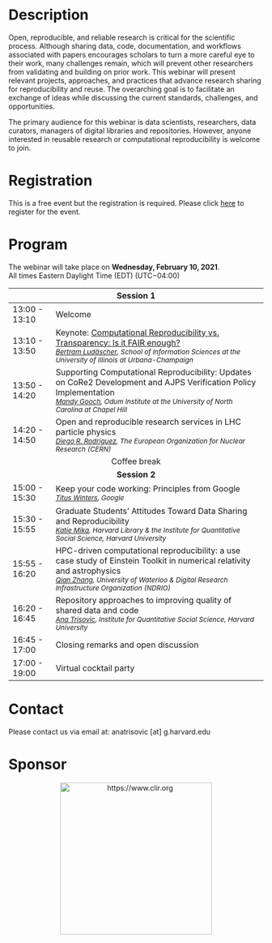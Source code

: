 # Description

Open, reproducible, and reliable research is critical for the scientific process. Although sharing data, code, documentation, and workflows associated with papers encourages scholars to turn a more careful eye to their work, many challenges remain, which will prevent other researchers from validating and building on prior work. This webinar will present relevant projects, approaches, and practices that advance research sharing for reproducibility and reuse. The overarching goal is to facilitate an exchange of ideas while discussing the current standards, challenges, and opportunities. 

The primary audience for this webinar is data scientists, researchers, data curators, managers of digital libraries and repositories. However, anyone interested in reusable research or computational reproducibility is welcome to join.

# Registration
This is a free event but the registration is required. Please click [here](https://docs.google.com/forms/d/1u2QYQo7zRlM1mm7w8sIRJC2hZnRZoIH00luIA3XjiPE/prefill) to register for the event.

# Program 

The webinar will take place on <b>Wednesday, February 10, 2021</b>.<br>
All times Eastern Daylight Time (EDT) (UTC−04:00)

<table id="table1">
<thead>
  <tr>
    <th colspan="2">Session 1</th>
  </tr>
</thead>
<tbody>
  <tr>
    <td>13:00 - 13:10</td>
    <td>Welcome</td>
  </tr>
  <tr>
    <td>13:10 - 13:50</td>
    <td>
        Keynote: <a href="keynote">Computational Reproducibility vs. Transparency: Is it FAIR enough?</a><br>
        <small><i><a href="https://ischool.illinois.edu/people/bertram-ludascher">Bertram Ludäscher</a>, School of Information Sciences at the University of Illinois at Urbana-Champaign</i></small>
    </td>
  </tr>
  <tr>
    <td>13:50 - 14:20</td>
    <td>
        Supporting Computational Reproducibility: Updates on CoRe2 Development and AJPS Verification Policy Implementation<br>
        <small><i><a href="https://odum.unc.edu/people/gooch/">Mandy Gooch</a>, Odum Institute at the University of North Carolina at Chapel Hill</i></small>
    </td>
  </tr>
  <tr>
    <td>14:20 - 14:50</td>
    <td>
        Open and reproducible research services in LHC particle physics<br>
        <small><i><a href="https://orcid.org/0000-0003-0649-2002">Diego R. Rodriguez</a>,    The European Organization for Nuclear Research (CERN)</i></small>
    </td>
  </tr>
  <tr>
    <td colspan="2" style="text-align:center">Coffee break</td>
  </tr>
  <tr>
    <td colspan="2" style="text-align:center"><b>Session 2</b></td>
  </tr>
  <tr>
    <td>15:00 - 15:30</td>
    <td>
        Keep your code working: Principles from Google<br>
        <small><i><a href="https://www.oreilly.com/pub/au/7953">Titus Winters</a>, Google</i></small>
    </td>
  </tr>
  <tr>
    <td>15:30 - 15:55</td>
    <td>
        Graduate Students’ Attitudes Toward Data Sharing and Reproducibility<br>
        <small><i><a href="https://hlrdm.library.harvard.edu/people/katie-mika">Katie Mika</a>,
        Harvard Library & the Institute for Quantitative Social Science, Harvard University</i></small>
    </td>
  </tr>
  <tr>
    <td>15:55 - 16:20</td>
    <td>
        HPC-driven computational reproducibility: a use case study of Einstein Toolkit in numerical relativity and astrophysics<br>
        <small><i><a href="https://engagedri.ca/about-engage-dri/team/qian-zhang-senior-analyst-for-research-software-rs">Qian Zhang</a>, University of Waterloo & Digital Research Infrastructure Organization (NDRIO)</i></small>
    </td>
  </tr>
  <tr>
    <td>16:20 - 16:45</td>
    <td>
        Repository approaches to improving quality of shared data and code<br>
        <small><i><a href="https://projects.iq.harvard.edu/atrisovic">Ana Trisovic</a>, Institute for Quantitative Social Science, Harvard University</i></small>
    </td>
  </tr>
  <tr>
    <td>16:45 - 17:00</td>
    <td>Closing remarks and open discussion</td>
  </tr>
  <tr>
    <td>17:00 - 19:00</td>
    <td>Virtual cocktail party</td>
  </tr>
</tbody>
</table>


# Contact

Please contact us via email at: anatrisovic [at] g.harvard.edu

# Sponsor  
<p style="text-align:center;"><img src="https://clir.wordpress.clir.org/wp-content/uploads/sites/6/2017/10/CLIR_red_w_wordmark.png" alt="https://www.clir.org" width="300"></p>
